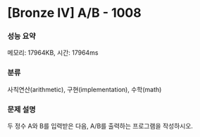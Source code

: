 # [Bronze IV] A/B - 1008

### 성능 요약

메모리: 17964KB, 시간: 17964ms

### 분류

사칙연산(arithmetic), 구현(implementation), 수학(math)

### 문제 설명

두 정수 A와 B를 입력받은 다음, A/B를 출력하는 프로그램을 작성하시오.

